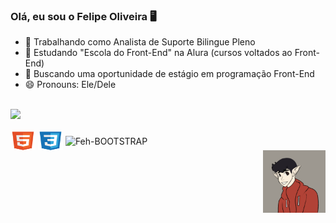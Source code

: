 ### Olá, eu sou o Felipe Oliveira 🖥️


- 🔭 Trabalhando como Analista de Suporte Bilingue Pleno 
- 🌱 Estudando "Escola do Front-End" na Alura (cursos voltados ao Front-End)
- 👯 Buscando uma oportunidade de estágio em programação Front-End
- 😄 Pronouns: Ele/Dele

<div style="display: inline_block"><br>
  <img src="https://github-readme-stats.vercel.app/api/top-langs/?username=feholiv&theme=blue-green"><br>
  <br><img align="center" alt="Feh-HTML" height="30" width="40" src="https://raw.githubusercontent.com/devicons/devicon/master/icons/html5/html5-original.svg">
  <img align="center" alt="Feh-CSS" height="30" width="40" src="https://raw.githubusercontent.com/devicons/devicon/master/icons/css3/css3-original.svg">
  <img align="center" alt="Feh-BOOTSTRAP" height="30" width="40" src="https://cdn.jsdelivr.net/gh/devicons/devicon/icons/bootstrap/bootstrap-original.svg">
</div>

<div style="">
  
  <img align="right" alt="Feh-AVATAR" height="100" width="100" src="download20230505133805.png">
  
</div>
